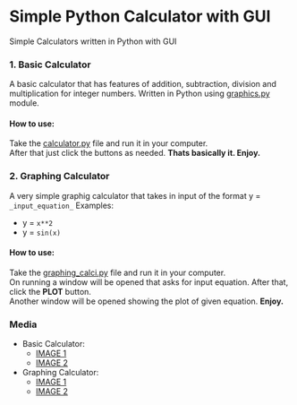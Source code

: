 # Simple Python Calculator with GUI
Simple Calculators written in Python with GUI  

### 1. Basic Calculator  
A basic calculator that has features of addition, subtraction, division and multiplication for integer numbers.
Written in Python using [graphics.py](https://pypi.org/project/graphics.py/) module.  

#### How to use:  
Take the [calculator.py](./calculator.py) file and run it in your computer.  
After that just click the buttons as needed.
**Thats basically it. Enjoy.**


### 2. Graphing Calculator  
A very simple graphig calculator that takes in input of the format y = `_input_equation_`
Examples: 
- y = `x**2`
- y = `sin(x)`

#### How to use:  
Take the [graphing_calci.py](./graphing_calci.py) file and run it in your computer.  
On running a window will be opened that asks for input equation. After that, click the **PLOT** button.  
Another window will be opened showing the plot of given equation.
**Enjoy.**

### Media  
- Basic Calculator:
  - [IMAGE 1](./calculator_img_1.png)
  - [IMAGE 2](./calculator_img_2.png)
- Graphing Calculator:
  - [IMAGE 1](./graphing_calci_1.png)
  - [IMAGE 2](./graphing_calci_2.png)
